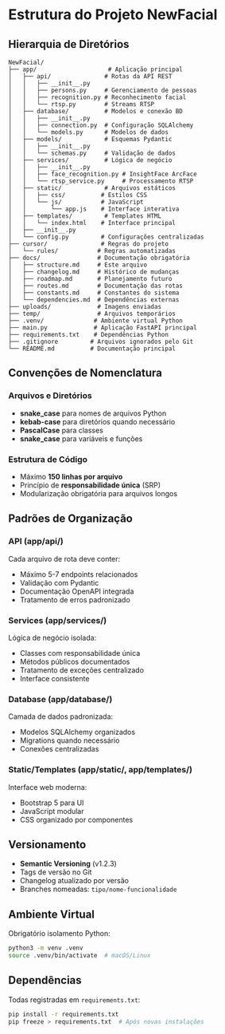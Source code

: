 # Estrutura do Projeto NewFacial

## Hierarquia de Diretórios

```
NewFacial/
├── app/                    # Aplicação principal
│   ├── api/               # Rotas da API REST
│   │   ├── __init__.py
│   │   ├── persons.py     # Gerenciamento de pessoas
│   │   ├── recognition.py # Reconhecimento facial
│   │   └── rtsp.py        # Streams RTSP
│   ├── database/          # Modelos e conexão BD
│   │   ├── __init__.py
│   │   ├── connection.py  # Configuração SQLAlchemy
│   │   └── models.py      # Modelos de dados
│   ├── models/            # Esquemas Pydantic
│   │   ├── __init__.py
│   │   └── schemas.py     # Validação de dados
│   ├── services/          # Lógica de negócio
│   │   ├── __init__.py
│   │   ├── face_recognition.py # InsightFace ArcFace
│   │   └── rtsp_service.py     # Processamento RTSP
│   ├── static/            # Arquivos estáticos
│   │   ├── css/          # Estilos CSS
│   │   └── js/           # JavaScript
│   │       └── app.js    # Interface interativa
│   ├── templates/         # Templates HTML
│   │   └── index.html    # Interface principal
│   ├── __init__.py
│   └── config.py         # Configurações centralizadas
├── cursor/               # Regras do projeto
│   └── rules/           # Regras automatizadas
├── docs/                # Documentação obrigatória
│   ├── structure.md     # Este arquivo
│   ├── changelog.md     # Histórico de mudanças
│   ├── roadmap.md       # Planejamento futuro
│   ├── routes.md        # Documentação das rotas
│   ├── constants.md     # Constantes do sistema
│   └── dependencies.md  # Dependências externas
├── uploads/             # Imagens enviadas
├── temp/                # Arquivos temporários
├── .venv/              # Ambiente virtual Python
├── main.py             # Aplicação FastAPI principal
├── requirements.txt    # Dependências Python
├── .gitignore         # Arquivos ignorados pelo Git
└── README.md          # Documentação principal
```

## Convenções de Nomenclatura

### Arquivos e Diretórios
- **snake_case** para nomes de arquivos Python
- **kebab-case** para diretórios quando necessário
- **PascalCase** para classes
- **snake_case** para variáveis e funções

### Estrutura de Código
- Máximo **150 linhas por arquivo**
- Princípio de **responsabilidade única** (SRP)
- Modularização obrigatória para arquivos longos

## Padrões de Organização

### API (app/api/)
Cada arquivo de rota deve conter:
- Máximo 5-7 endpoints relacionados
- Validação com Pydantic
- Documentação OpenAPI integrada
- Tratamento de erros padronizado

### Services (app/services/)
Lógica de negócio isolada:
- Classes com responsabilidade única
- Métodos públicos documentados
- Tratamento de exceções centralizado
- Interface consistente

### Database (app/database/)
Camada de dados padronizada:
- Modelos SQLAlchemy organizados
- Migrations quando necessário
- Conexões centralizadas

### Static/Templates (app/static/, app/templates/)
Interface web moderna:
- Bootstrap 5 para UI
- JavaScript modular
- CSS organizado por componentes

## Versionamento

- **Semantic Versioning** (v1.2.3)
- Tags de versão no Git
- Changelog atualizado por versão
- Branches nomeadas: `tipo/nome-funcionalidade`

## Ambiente Virtual

Obrigatório isolamento Python:
```bash
python3 -m venv .venv
source .venv/bin/activate  # macOS/Linux
```

## Dependências

Todas registradas em `requirements.txt`:
```bash
pip install -r requirements.txt
pip freeze > requirements.txt  # Após novas instalações
``` 